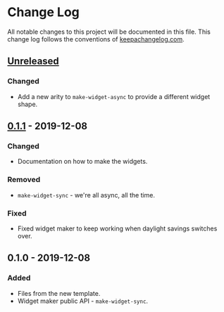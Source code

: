 # Change Log
All notable changes to this project will be documented in this file. This change log follows the conventions of [keepachangelog.com](http://keepachangelog.com/).

## [Unreleased]
### Changed
- Add a new arity to `make-widget-async` to provide a different widget shape.

## [0.1.1] - 2019-12-08
### Changed
- Documentation on how to make the widgets.

### Removed
- `make-widget-sync` - we're all async, all the time.

### Fixed
- Fixed widget maker to keep working when daylight savings switches over.

## 0.1.0 - 2019-12-08
### Added
- Files from the new template.
- Widget maker public API - `make-widget-sync`.

[Unreleased]: https://github.com/your-name/adventofcode-19/compare/0.1.1...HEAD
[0.1.1]: https://github.com/your-name/adventofcode-19/compare/0.1.0...0.1.1
